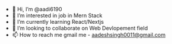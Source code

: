 - 👋 Hi, I’m @aadi6190
- 👀 I’m interested in job in Mern Stack
- 🌱 I’m currently learning React/Nextjs
- 💞️ I’m looking to collaborate on Web Devlopement field
- 📫 How to reach me gmail me - aadeshsingh0011@gmail.com


<!---
aadi6190/aadi6190 is a ✨ special ✨ repository because its `README.md` (this file) appears on your GitHub profile.
You can click the Preview link to take a look at your changes.
--->
